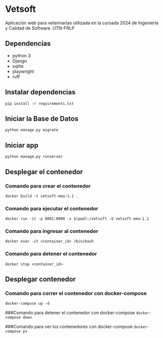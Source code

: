 # Vetsoft

Aplicación web para veterinarias utilizada en la cursada 2024 de Ingeniería y Calidad de Software. UTN-FRLP

## Dependencias

- python 3
- Django
- sqlite
- playwright
- ruff

## Instalar dependencias

`pip install -r requirements.txt`

## Iniciar la Base de Datos

`python manage.py migrate`

## Iniciar app

`python manage.py runserver`

## Desplegar el contenedor

### Comando para crear el contenedor
`docker build -t vetsoft-ema:1.1 .`

### Comando para ejecutar el contenedor
`docker run -it -p 8001:8000 -v $(pwd):/vetsoft -d vetsoft-ema:1.1`

### Comando para ingresar al contenedor
`docker exec -it <container_id> /bin/bash`

### Comando para detener el contenedor
`docker stop <container_id>`

## Desplegar contenedor
### Comando para correr el contenedor con docker-compose
`docker-compose up -d`

###Comando para detener el contenedor con docker-compose
`docker-compose down`

###Comando para ver los contenedores con docker-compose
`docker-compose ps`